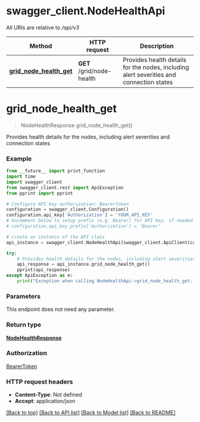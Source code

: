 # swagger_client.NodeHealthApi

All URIs are relative to */api/v3*

Method | HTTP request | Description
------------- | ------------- | -------------
[**grid_node_health_get**](NodeHealthApi.md#grid_node_health_get) | **GET** /grid/node-health | Provides health details for the nodes, including alert severities and connection states

# **grid_node_health_get**
> NodeHealthResponse grid_node_health_get()

Provides health details for the nodes, including alert severities and connection states

### Example
```python
from __future__ import print_function
import time
import swagger_client
from swagger_client.rest import ApiException
from pprint import pprint

# Configure API key authorization: BearerToken
configuration = swagger_client.Configuration()
configuration.api_key['Authorization'] = 'YOUR_API_KEY'
# Uncomment below to setup prefix (e.g. Bearer) for API key, if needed
# configuration.api_key_prefix['Authorization'] = 'Bearer'

# create an instance of the API class
api_instance = swagger_client.NodeHealthApi(swagger_client.ApiClient(configuration))

try:
    # Provides health details for the nodes, including alert severities and connection states
    api_response = api_instance.grid_node_health_get()
    pprint(api_response)
except ApiException as e:
    print("Exception when calling NodeHealthApi->grid_node_health_get: %s\n" % e)
```

### Parameters
This endpoint does not need any parameter.

### Return type

[**NodeHealthResponse**](NodeHealthResponse.md)

### Authorization

[BearerToken](../README.md#BearerToken)

### HTTP request headers

 - **Content-Type**: Not defined
 - **Accept**: application/json

[[Back to top]](#) [[Back to API list]](../README.md#documentation-for-api-endpoints) [[Back to Model list]](../README.md#documentation-for-models) [[Back to README]](../README.md)

